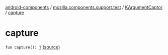 [android-components](../../index.md) / [mozilla.components.support.test](../index.md) / [KArgumentCaptor](index.md) / [capture](./capture.md)

# capture

`fun capture(): `[`T`](index.md#T) [(source)](https://github.com/mozilla-mobile/android-components/blob/master/components/support/test/src/main/java/mozilla/components/support/test/KArgumentCaptor.kt#L32)